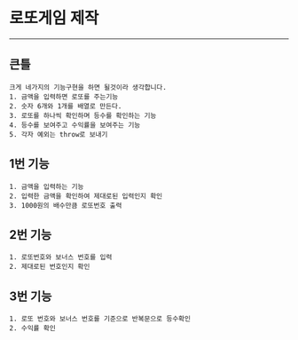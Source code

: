 # 로또게임 제작
--------
## 큰틀
    크게 네가지의 기능구현을 하면 될것이라 생각합니다.
    1. 금액을 입력하면 로또를 주는기능
    2. 숫자 6개와 1개를 배열로 만든다.
    3. 로또를 하나씩 확인하며 등수를 확인하는 기능
    4. 등수를 보여주고 수익률을 보여주는 기능
    5. 각자 예외는 throw로 보내기

## 1번 기능
```
1. 금액을 입력하는 기능
2. 입력한 금액을 확인하여 제대로된 입력인지 확인
3. 1000원의 배수만큼 로또번호 출력
```
## 2번 기능
```
1. 로또번호와 보너스 번호를 입력
2. 제대로된 번호인지 확인
```
## 3번 기능
```
1. 로또 번호와 보너스 번호를 기준으로 반복문으로 등수확인
2. 수익률 확인
```